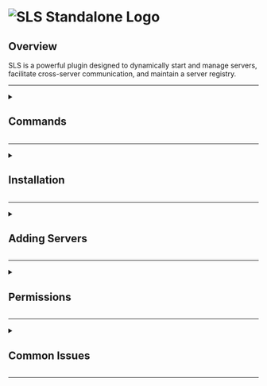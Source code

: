 # ![SLS Standalone Logo](https://cdn.modrinth.com/data/cached_images/7115a8404f7d6a94fd7aab586d6c4de1e9b3846c.png)

## Overview
SLS is a powerful plugin designed to dynamically start and manage servers, facilitate cross-server communication, and maintain a server registry.

---

<details>
<summary><h2><strong>Commands</strong></h2></summary>

> <details>
> <summary><strong>/sls join</strong></summary>
> 
> **Description:**  
> Starts a server and sends the player to it.
> 
> **Usage:**  
> `/sls join <[minigame][archive][adventure]> <(server name)> <player|all|local>`
> 
> **Arguments:**
> - `<[minigame][archive][adventure]>`: The registry to use.
> - `<(server name)>`: The name of the server to join.
> - `<player|all|local>`: The player(s) to send to the server (leave blank to send yourself).
> ---
> </details>
> 
> <details>
> <summary><strong>/sls start</strong></summary>
> 
> **Description:**  
> Allows anyone with the `sls.command.admin` permission to starts a server.
> 
> **Usage:**  
> `/sls start <[minigame][archive][adventure]> <(server name)>`
> 
> **Arguments:**
> - `<[minigame][archive][adventure]>`: The registry to use.
> - `<(server name)>`: The name of the server to start.
> ---
> </details>
> 
> <details>
> <summary><strong>/sls shutdown</strong></summary>
> 
> **Description:**  
> Allows anyone with the `sls.command.admin` permission to shut down a server.
> 
> **Usage:**  
> `/sls shutdown <(server name)|all>`
> 
> **Arguments:**
> - `<(server name)>`: The name of the server to shut down.
> ---
> </details>
> 
> <details>
> <summary><strong>/sls info</strong></summary>
> 
> **Description:**  
> Allows anyone with the `sls.command.admin` permission to list all the online servers and their player counts.
> 
> **Usage:**  
> `/sls info`
>
> ---
> </details>
>
> <details>
> <summary><strong>/sls debug</strong></summary>
> 
> **Description:**  
> Shows virtual console output via in-game taskbar.
> 
> **Usage:**  
> `/sls debug`
>
> ---
> </details>
>
> <details>
> <summary><strong>/sls console</strong></summary>
> 
> **Description:**  
> Allows anyone with the `sls.command.admin` permission to send console commands in-game.
> 
> **Usage:**  
> `/sls console <[console command]>`
>
> ---
> </details>
>
> <details>
> <summary><strong>/sls config</strong></summary>
> 
> **Description:**  
> Allows anyone with the `sls.command.admin` permission to view plugin configurations in-game.
> 
> **Usage:**  
> `/sls config <[reload]|[view]> <(server name)|(registry name)>`
> 
> **Arguments:**
> - `<[reload]>`: Reloads the config file of the given registry
> - `<[view]>`: View the config file of the given server.
> - `<(server name)>`: The name of the server to view.
> - `<(registry name)>`: The name of the registry to reload.
> ---
> </details>

</details>

---

<details>
<summary><h2><strong>Installation</strong></h2></summary>

1. **Download the Latest Jar:**  
   Obtain the latest version of the SLS plugin [here](https://github.com/protoxon/SLS/releases).

2. **Move Jar to Plugins Folder:**  
   Move the downloaded jar file to the `plugins` folder of your proxy server.
   
3. **Start the Server:**  
   Launch your proxy server to generate the configuration files.
   
4. **Modify the Configurations:**  
   Adjust the configuration settings as needed to suit your server setup. The configuration files can be found in the `plugins/sls` directory.

</details>

---

<details>
<summary><h2><strong>Adding Servers</strong></h2></summary>

1. **Choose a Registry:**  
   Select the registry where you want to add your server. The options are `minigames`, `archive`, or `adventure`.

2. **Set Up Server Files:**  
   Navigate to the corresponding folder within the `sls` config directory.  
   Create a new folder for your server inside this registry folder.  
   Place all your server files in this new folder and ensure that the server's JAR file is named `server.jar`.

3. **Update the Config File:**  
   Open the configuration file for the chosen registry.  
   Follow the existing format in the config file to add your server.

4. **Reload the Server List:**  
   In-game, run the command `/sls config reload all`.  
   Your server should now appear in the list.

5. **Join the Server:**  
   To join the server, use the command `/sls join <registry> <server_name>`.

</details>

---

<details>
<summary><h2><strong>Permissions</strong></h2></summary>

- **Administrator Commands:**  
  - **Permission:** `sls.command.admin`  
  - **Required for:** Executing administrative commands on the proxy server.

</details>

---

<details>
<summary><h2><strong>Common Issues</strong></h2></summary>

> <details>
> <summary><strong>Plugin Not Loading</strong></summary>
> 
> **Cause:** The plugin may not be compatible with your server version.  
> **Solution:** Ensure you are using a supported version of Minecraft. Check the [Releases](https://github.com/protoxon/SLS/releases) page for compatibility information.
> 
> </details>
> 
> <details>
> <summary><strong>Commands Not Working</strong></summary>
> 
> **Cause:** Missing permissions or incorrect command syntax.  
> **Solution:** Double-check the command syntax and ensure the appropriate permissions are granted.
> 
> </details>
> 
> <details>
> <summary><strong>Configuration Changes Not Applying</strong></summary>
> 
> **Cause:** The server may not have been reloaded after making changes.  
> **Solution:** Use the `/sls reload` command or restart your server after editing the configuration.
> 
> </details>

</details>

---
